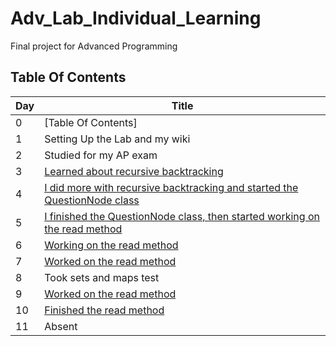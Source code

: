 # Adv_Lab_Individual_Learning
Final project for Advanced Programming

## Table Of Contents
| Day |  Title |
|-----|--------|
|  0  | [Table Of Contents]  |
|  1  |  Setting Up the Lab and my wiki  |
|  2  |  Studied for my AP exam |
|  3  |  [Learned about recursive backtracking](https://github.com/Homestead-High-School/personal-project-MoLubbad1/wiki/Recursive-Backtracking) | 
|  4  |  [I did more with recursive backtracking and started the QuestionNode class](https://github.com/Homestead-High-School/personal-project-MoLubbad1/wiki/Recursive-Backtracking) |
|  5  | [I finished the QuestionNode class, then started working on the read method](https://github.com/Homestead-High-School/personal-project-MoLubbad1/wiki/Question-Node-and-Read)
|  6  | [Working on the read method](https://github.com/Homestead-High-School/personal-project-MoLubbad1/wiki/Question-Node-and-Read) 
|  7  | [Worked on the read method](https://github.com/Homestead-High-School/personal-project-MoLubbad1/wiki/Working-More-on-Read) 
|  8  | Took sets and maps test | 
|  9  | [Worked on the read method](https://github.com/Homestead-High-School/personal-project-MoLubbad1/wiki/Working-More-on-Read) 
|  10  | [Finished the read method](https://github.com/Homestead-High-School/personal-project-MoLubbad1/wiki/Finished-Read) 
|  11  | Absent | 
